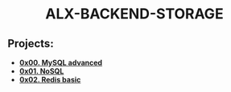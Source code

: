 <h1 align="center"><b>ALX-BACKEND-STORAGE</b></h1>

## Projects:

- **[0x00. MySQL advanced](https://github.com/codenvibes/alx-backend-storage/tree/master/0x00-MySQL_Advanced)**
- **[0x01. NoSQL](https://github.com/codenvibes/alx-backend-storage/tree/master/0x01-NoSQL)**
- **[0x02. Redis basic](https://github.com/codenvibes/alx-backend-storage/tree/master/0x02-redis_basic)**
<!-- - **[]()** -->

